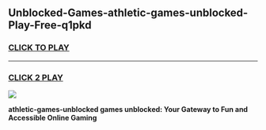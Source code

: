 
## Unblocked-Games-athletic-games-unblocked-Play-Free-q1pkd
<h3>
<a href="https://premium76.site?title=athletic-games-unblocked&ref=20A">CLICK TO PLAY</a></h3>
<hr>

<h3>
<a href="https://premium76.site?title=athletic-games-unblocked&ref=20A">CLICK 2 PLAY</a>
  
</h3>

<a href="https://premium76.site?title=athletic-games-unblocked&ref=20A"><img src="https://clearcache.store/games.png"></a>


**athletic-games-unblocked games unblocked: Your Gateway to Fun and Accessible Online Gaming**

